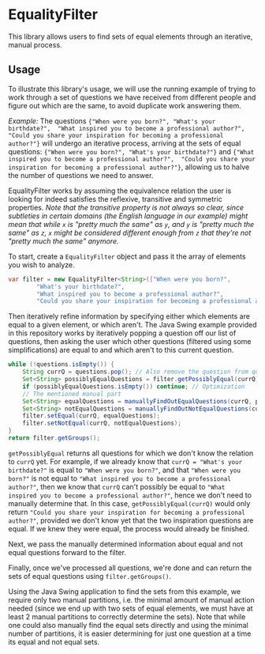# EqualityFilter
This library allows users to find sets of equal elements through an iterative, manual process.

## Usage
To illustrate this library's usage, we will use the running example of trying to work through a set of questions we have
received from different people and figure out which are the same, to avoid duplicate work answering them.

*Example:* The questions `{"When were you born?", "What's your birthdate?", 
"What inspired you to become a professional author?", 
"Could you share your inspiration for becoming a professional author?"}` will undergo an iterative process, arriving at
the sets of equal questions: `{"When were you born?", "What's your birthdate?"}` and 
`{"What inspired you to become a professional author?", 
"Could you share your inspiration for becoming a professional author?"}`, allowing us to halve the number of questions
we need to answer.

EqualityFilter works by assuming the equivalence relation the user is looking for indeed satisfies the reflexive,
transitive and symmetric properties. *Note that the transitive property is not always so clear, 
since subtleties in certain domains (the English language in our example) might mean that while 
`x` is "pretty much the same" as `y`, and `y` is "pretty much the same" as `z`, `x` might be considered different
enough from `z` that they're not "pretty much the same" anymore.*

To start, create a `EqualityFilter` object and pass it the array of elements you wish to analyze.
```java
var filter = new EqualityFilter<String>(["When were you born?", 
        "What's your birthdate?",
        "What inspired you to become a professional author?",
        "Could you share your inspiration for becoming a professional author?"]);
```

Then iteratively refine information by specifying either which elements are equal to a given element, or which aren't.
The Java Swing example provided in this repository works by iteratively popping a question off our list of questions,
then asking the user which other questions (filtered using some simplifications) are equal to and which aren't to this
current question.

```java
while (!questions.isEmpty()) {
    String currQ = questions.pop(); // Also remove the question from questions
    Set<String> possiblyEqualQuestions = filter.getPossiblyEqual(currQ);
    if (possiblyEqualQuestions.isEmpty()) continue; // Optimization
    // The mentioned manual part
    Set<String> equalQuestions = manuallyFindOutEqualQuestions(currQ, possiblyEqualQuestions);
    Set<String> notEqualQuestions = manuallyFindOutNotEqualQuestions(currQ, possiblyEqualQuestions);
    filter.setEqual(currQ, equalQuestions);
    filter.setNotEqual(currQ, notEqualQuestions);
}
return filter.getGroups();
```
`getPossiblyEqual` returns all questions for which we don't know the relation to `currQ` yet. For example, 
if we already know that `currQ = "What's your birthdate?"` is equal to `"When were you born?"`, and that 
`"When were you born?"` is not equal to `"What inspired you to become a professional author?"`, then we know that 
`currQ` can't possibly be equal to `"What inspired you to become a professional author?"`, hence we don't need to
manually determine that. In this case, `getPossiblyEqual(currQ)` would only return 
`"Could you share your inspiration for becoming a professional author?"`, provided we don't know yet that the two
inspiration questions are equal. If we knew they were equal, the process would already be finished.

Next, we pass the manually determined information about equal and not equal questions forward to the filter.

Finally, once we've processed all questions, we're done and can return the sets of equal questions using 
`filter.getGroups()`.

Using the Java Swing application to find the sets from this example, we require only two manual partitions, i.e.
the minimal amount of manual action needed (since we end up with two sets of equal elements, we must have at least 2
manual partitions to correctly determine the sets). Note that while one could also manually find the equal sets 
directly and using the minimal number of partitions, it is easier determining for just one question at a time its equal
and not equal sets.